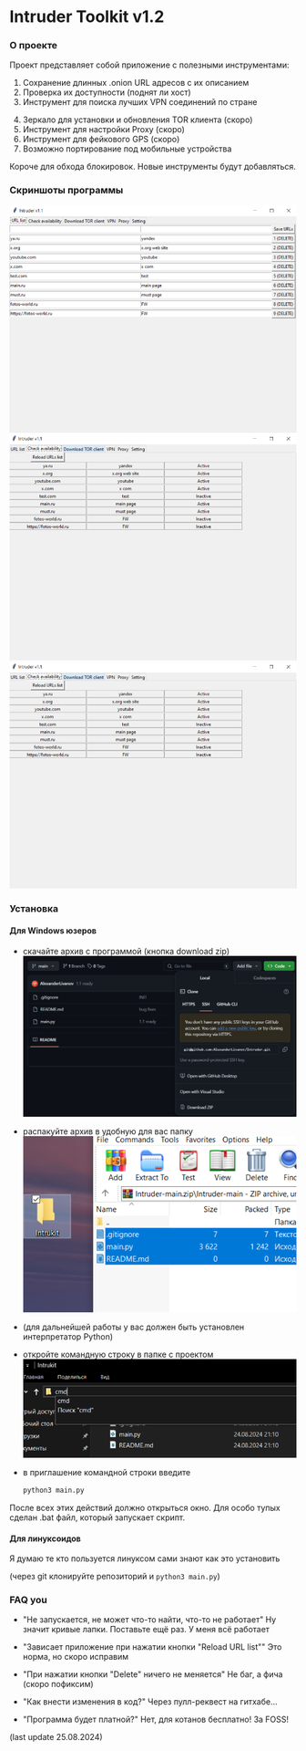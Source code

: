 # Intruder Toolkit v1.2

### О проекте

Проект представляет собой приложение с полезными инструментами:
1) Сохранение длинных .onion URL адресов с их описанием
2) Проверка их доступности (поднят ли хост)
3) Инструмент для поиска лучших VPN соединений по стране
4. Зеркало для установки и обновления TOR клиента (скоро)
5. Инструмент для настройки Proxy (скоро)
6. Инструмент для фейкового GPS (скоро)
7. Возможно портирование под мобильные устройства

Короче для обхода блокировок.
Новые инструменты будут добавляться.

### Скриншоты программы
![alt text](img/image-2.png)
![alt text](img/image.png)
![alt text](img/image.png)

### Установка
#### Для Windows юзеров
- скачайте архив с программой (кнопка download zip)
 ![alt text](img/image-1.png)

- распакуйте архив в удобную для вас папку
![alt text](img/image-3.png)

- (для дальнейшей работы у вас должен быть установлен интерпретатор Python)

- откройте командную строку в папке с проектом
![alt text](img/image-4.png)

- в приглашение командной строки введите 
    ```python
    python3 main.py
    ```
После всех этих действий должно открыться окно. Для особо тупых сделан .bat файл, который запускает скрипт. 

#### Для линуксоидов
Я думаю те кто пользуется линуксом сами знают как это установить

(через git клонируйте репозиторий и `python3 main.py`)

### FAQ you
- "Не запускается, не может что-то найти, что-то не работает"
    Ну значит кривые лапки. Поставьте ещё раз. У меня всё работает

- "Зависает приложение при нажатии кнопки "Reload URL list""
    Это норма, но скоро исправим

- "При нажатии кнопки "Delete" ничего не меняется"
    Не баг, а фича (скоро пофиксим)

- "Как внести изменения в код?"
    Через пулл-реквест на гитхабе...

- "Программа будет платной?"
    Нет, для котанов бесплатно! За FOSS!

(last update 25.08.2024)
